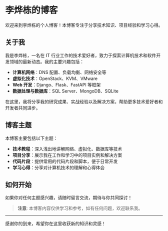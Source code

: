 # 李烨栋的博客

欢迎来到李烨栋的个人博客！本博客专注于分享技术知识、项目经验和学习心得。

## 关于我
我是李烨栋，一名在 IT 行业工作的技术爱好者，致力于探索计算机技术和软件开发领域的最新动态。我的主要兴趣包括：
- **计算机网络**：DNS 配置、负载均衡、网络安全等
- **虚拟化技术**：OpenStack、KVM、VMware
- **Web 开发**：Django、Flask、FastAPI 等框架
- **数据处理与数据库**：SQL Server、MongoDB、SQLite

在这里，我将分享我的研究成果、实战经验以及解决方案，帮助更多技术爱好者和开发者共同进步。

## 博客主题
本博客主要包括以下主题：
- **技术教程**：深入浅出地讲解网络、虚拟化、数据库等技术
- **项目分享**：展示我在工作和学习中的项目实例和解决方案
- **代码片段**：提供常用的代码片段和脚本，便于日常开发
- **学习心得**：分享对计算机技术的理解和心得体会

## 如何开始
如果你对任何主题感兴趣，请随时留言交流，期待与你共同探讨！

> **注意**: 本博客内容仅供学习和参考，如有任何问题，欢迎联系我。

---

感谢你的到来，希望你在这里收获新的知识和灵感！
